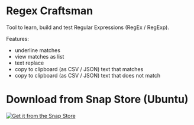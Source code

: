 # Regex Craftsman

Tool to learn, build and test Regular Expressions (RegEx / RegExp).

Features:
- underline matches
- view matches as list
- text replace
- copy to clipboard (as CSV / JSON) text that matches
- copy to clipboard (as CSV / JSON) text that does not match


# Download from Snap Store (Ubuntu)

[![Get it from the Snap Store](https://snapcraft.io/static/images/badges/en/snap-store-black.svg)](https://snapcraft.io/regex-craftsman)
